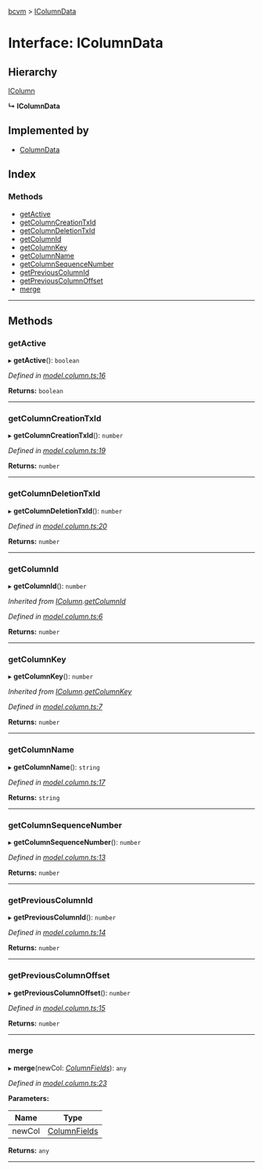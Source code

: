 [bcvm](../README.md) > [IColumnData](../interfaces/icolumndata.md)

# Interface: IColumnData

## Hierarchy

 [IColumn](icolumn.md)

**↳ IColumnData**

## Implemented by

* [ColumnData](../classes/columndata.md)

## Index

### Methods

* [getActive](icolumndata.md#getactive)
* [getColumnCreationTxId](icolumndata.md#getcolumncreationtxid)
* [getColumnDeletionTxId](icolumndata.md#getcolumndeletiontxid)
* [getColumnId](icolumndata.md#getcolumnid)
* [getColumnKey](icolumndata.md#getcolumnkey)
* [getColumnName](icolumndata.md#getcolumnname)
* [getColumnSequenceNumber](icolumndata.md#getcolumnsequencenumber)
* [getPreviousColumnId](icolumndata.md#getpreviouscolumnid)
* [getPreviousColumnOffset](icolumndata.md#getpreviouscolumnoffset)
* [merge](icolumndata.md#merge)

---

## Methods

<a id="getactive"></a>

###  getActive

▸ **getActive**(): `boolean`

*Defined in [model.column.ts:16](https://github.com/boardwalktech/Boardwalk-Client-Virtual-Machine-JS/blob/bd51c2e/typescript/src/model.column.ts#L16)*

**Returns:** `boolean`

___
<a id="getcolumncreationtxid"></a>

###  getColumnCreationTxId

▸ **getColumnCreationTxId**(): `number`

*Defined in [model.column.ts:19](https://github.com/boardwalktech/Boardwalk-Client-Virtual-Machine-JS/blob/bd51c2e/typescript/src/model.column.ts#L19)*

**Returns:** `number`

___
<a id="getcolumndeletiontxid"></a>

###  getColumnDeletionTxId

▸ **getColumnDeletionTxId**(): `number`

*Defined in [model.column.ts:20](https://github.com/boardwalktech/Boardwalk-Client-Virtual-Machine-JS/blob/bd51c2e/typescript/src/model.column.ts#L20)*

**Returns:** `number`

___
<a id="getcolumnid"></a>

###  getColumnId

▸ **getColumnId**(): `number`

*Inherited from [IColumn](icolumn.md).[getColumnId](icolumn.md#getcolumnid)*

*Defined in [model.column.ts:6](https://github.com/boardwalktech/Boardwalk-Client-Virtual-Machine-JS/blob/bd51c2e/typescript/src/model.column.ts#L6)*

**Returns:** `number`

___
<a id="getcolumnkey"></a>

###  getColumnKey

▸ **getColumnKey**(): `number`

*Inherited from [IColumn](icolumn.md).[getColumnKey](icolumn.md#getcolumnkey)*

*Defined in [model.column.ts:7](https://github.com/boardwalktech/Boardwalk-Client-Virtual-Machine-JS/blob/bd51c2e/typescript/src/model.column.ts#L7)*

**Returns:** `number`

___
<a id="getcolumnname"></a>

###  getColumnName

▸ **getColumnName**(): `string`

*Defined in [model.column.ts:17](https://github.com/boardwalktech/Boardwalk-Client-Virtual-Machine-JS/blob/bd51c2e/typescript/src/model.column.ts#L17)*

**Returns:** `string`

___
<a id="getcolumnsequencenumber"></a>

###  getColumnSequenceNumber

▸ **getColumnSequenceNumber**(): `number`

*Defined in [model.column.ts:13](https://github.com/boardwalktech/Boardwalk-Client-Virtual-Machine-JS/blob/bd51c2e/typescript/src/model.column.ts#L13)*

**Returns:** `number`

___
<a id="getpreviouscolumnid"></a>

###  getPreviousColumnId

▸ **getPreviousColumnId**(): `number`

*Defined in [model.column.ts:14](https://github.com/boardwalktech/Boardwalk-Client-Virtual-Machine-JS/blob/bd51c2e/typescript/src/model.column.ts#L14)*

**Returns:** `number`

___
<a id="getpreviouscolumnoffset"></a>

###  getPreviousColumnOffset

▸ **getPreviousColumnOffset**(): `number`

*Defined in [model.column.ts:15](https://github.com/boardwalktech/Boardwalk-Client-Virtual-Machine-JS/blob/bd51c2e/typescript/src/model.column.ts#L15)*

**Returns:** `number`

___
<a id="merge"></a>

###  merge

▸ **merge**(newCol: *[ColumnFields](columnfields.md)*): `any`

*Defined in [model.column.ts:23](https://github.com/boardwalktech/Boardwalk-Client-Virtual-Machine-JS/blob/bd51c2e/typescript/src/model.column.ts#L23)*

**Parameters:**

| Name | Type |
| ------ | ------ |
| newCol | [ColumnFields](columnfields.md) |

**Returns:** `any`

___

